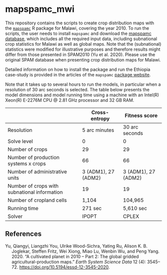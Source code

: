 
<!-- README.md is generated from README.Rmd. Please edit that file -->

# mapspamc_mwi

This repository contains the scripts to create crop distribution maps
with the [`mapspamc`](https://github.com/michielvandijk/mapspamc) R
package for Malawi, covering the year 2010. To run the scripts, the user
needs to install `mapspamc` and download the [mapspamc
database](https://doi.org/10.5281/zenodo.7031917), which includes all
the required input data, including subnational crop statistics for
Malawi as well as global maps. Note that the (subnational) statistics
were modified for illustrative purposes and therefore results might
differ from those presented in SPAM2010 (Yu et al. 2020). Please use the
original SPAM database when presenting crop distribution maps for
Malawi.

Detailed information on how to install the package and run the Ethiopia
case-study is provided in the articles of the `mapspamc` [package
website](https://michielvandijk.github.io/mapspamc/).

<!-- Additional information is available in a scientific journal article [@VanDijk2022b]. Please cite this article if you use the `mapspamc`package. -->

Note that it takes up to several hours to run the models, in particular
when a resolution of 30 arc seconds is selected. The table below
presents the model dimensions and model running time using a machine
with an Intel(R) Xeon(R) E-2276M CPU @ 2.81 GHz processor and 32 GB RAM.

|                                              | Cross-entropy       | Fitness score       |
|----------------------------------------------|---------------------|---------------------|
| Resolution                                   | 5 arc minutes       | 30 arc seconds      |
| Solve level                                  | 0                   | 0                   |
| Number of crops                              | 29                  | 29                  |
| Number of production systems x crops         | 66                  | 66                  |
| Number of administrative units               | 3 (ADM1), 27 (ADM2) | 3 (ADM1), 27 (ADM2) |
| Number of crops with subnational information | 19                  | 19                  |
| Number of cropland cells                     | 1,104               | 104,965             |
| Running time                                 | 271 sec             | 5,610 sec           |
| Solver                                       | IPOPT               | CPLEX               |

## References

<div id="refs" class="references csl-bib-body hanging-indent">

<div id="ref-Yu2020" class="csl-entry">

Yu, Qiangyi, Liangzhi You, Ulrike Wood-Sichra, Yating Ru, Alison K. B.
Joglekar, Steffen Fritz, Wei Xiong, Miao Lu, Wenbin Wu, and Peng Yang.
2020. “<span class="nocase">A cultivated planet in 2010 – Part 2: The
global gridded agricultural-production maps</span>.” *Earth System
Science Data* 12 (4): 3545–72.
<https://doi.org/10.5194/essd-12-3545-2020>.

</div>

</div>
